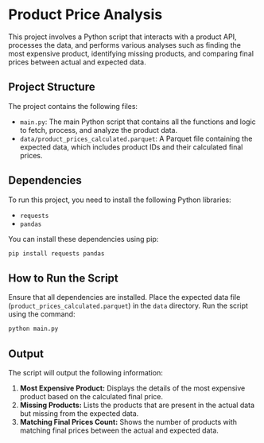 # Product Price Analysis

This project involves a Python script that interacts with a product API, processes the data, and performs various analyses such as finding the most expensive product, identifying missing products, and comparing final prices between actual and expected data.

## Project Structure

The project contains the following files:

- `main.py`: The main Python script that contains all the functions and logic to fetch, process, and analyze the product data.
- `data/product_prices_calculated.parquet`: A Parquet file containing the expected data, which includes product IDs and their calculated final prices.

## Dependencies

To run this project, you need to install the following Python libraries:

- `requests`
- `pandas`

You can install these dependencies using pip:

```bash
pip install requests pandas
```

## How to Run the Script

Ensure that all dependencies are installed. Place the expected data file (`product_prices_calculated.parquet`) in the `data` directory. Run the script using the command:

```bash
python main.py
```

## Output

The script will output the following information:

1. **Most Expensive Product:** Displays the details of the most expensive product based on the calculated final price.
2. **Missing Products:** Lists the products that are present in the actual data but missing from the expected data.
3. **Matching Final Prices Count:** Shows the number of products with matching final prices between the actual and expected data.




